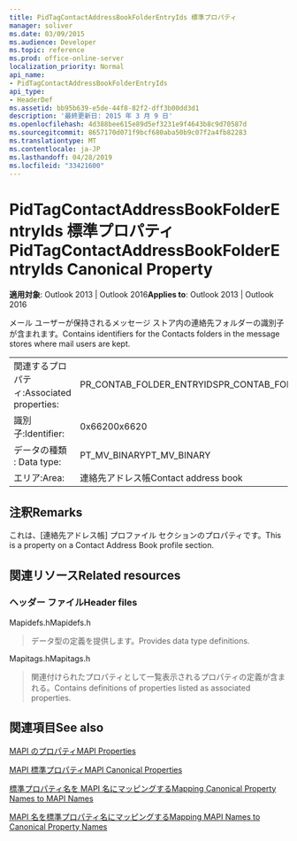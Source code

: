 ```yaml
---
title: PidTagContactAddressBookFolderEntryIds 標準プロパティ
manager: soliver
ms.date: 03/09/2015
ms.audience: Developer
ms.topic: reference
ms.prod: office-online-server
localization_priority: Normal
api_name:
- PidTagContactAddressBookFolderEntryIds
api_type:
- HeaderDef
ms.assetid: bb95b639-e5de-44f8-82f2-dff3b00dd3d1
description: '最終更新日: 2015 年 3 月 9 日'
ms.openlocfilehash: 4d388bee615e89d5ef3231e9f4643b8c9d70587d
ms.sourcegitcommit: 8657170d071f9bcf680aba50b9c07f2a4fb82283
ms.translationtype: MT
ms.contentlocale: ja-JP
ms.lasthandoff: 04/28/2019
ms.locfileid: "33421600"
---
```

# <a name="pidtagcontactaddressbookfolderentryids-canonical-property"></a><span data-ttu-id="d5fc7-103">PidTagContactAddressBookFolderEntryIds 標準プロパティ</span><span class="sxs-lookup"><span data-stu-id="d5fc7-103">PidTagContactAddressBookFolderEntryIds Canonical Property</span></span>

  
  
<span data-ttu-id="d5fc7-104">**適用対象**: Outlook 2013 | Outlook 2016</span><span class="sxs-lookup"><span data-stu-id="d5fc7-104">**Applies to**: Outlook 2013 | Outlook 2016</span></span> 
  
<span data-ttu-id="d5fc7-105">メール ユーザーが保持されるメッセージ ストア内の連絡先フォルダーの識別子が含まれます。</span><span class="sxs-lookup"><span data-stu-id="d5fc7-105">Contains identifiers for the Contacts folders in the message stores where mail users are kept.</span></span>
  
|||
|:-----|:-----|
|<span data-ttu-id="d5fc7-106">関連するプロパティ:</span><span class="sxs-lookup"><span data-stu-id="d5fc7-106">Associated properties:</span></span>  <br/> |<span data-ttu-id="d5fc7-107">PR_CONTAB_FOLDER_ENTRYIDS</span><span class="sxs-lookup"><span data-stu-id="d5fc7-107">PR_CONTAB_FOLDER_ENTRYIDS</span></span>  <br/> |
|<span data-ttu-id="d5fc7-108">識別子:</span><span class="sxs-lookup"><span data-stu-id="d5fc7-108">Identifier:</span></span>  <br/> |<span data-ttu-id="d5fc7-109">0x6620</span><span class="sxs-lookup"><span data-stu-id="d5fc7-109">0x6620</span></span>  <br/> |
|<span data-ttu-id="d5fc7-110">データの種類 : </span><span class="sxs-lookup"><span data-stu-id="d5fc7-110">Data type:</span></span>  <br/> |<span data-ttu-id="d5fc7-111">PT_MV_BINARY</span><span class="sxs-lookup"><span data-stu-id="d5fc7-111">PT_MV_BINARY</span></span>  <br/> |
|<span data-ttu-id="d5fc7-112">エリア:</span><span class="sxs-lookup"><span data-stu-id="d5fc7-112">Area:</span></span>  <br/> |<span data-ttu-id="d5fc7-113">連絡先アドレス帳</span><span class="sxs-lookup"><span data-stu-id="d5fc7-113">Contact address book</span></span>  <br/> |
   
## <a name="remarks"></a><span data-ttu-id="d5fc7-114">注釈</span><span class="sxs-lookup"><span data-stu-id="d5fc7-114">Remarks</span></span>

<span data-ttu-id="d5fc7-115">これは、[連絡先アドレス帳] プロファイル セクションのプロパティです。</span><span class="sxs-lookup"><span data-stu-id="d5fc7-115">This is a property on a Contact Address Book profile section.</span></span>
  
## <a name="related-resources"></a><span data-ttu-id="d5fc7-116">関連リソース</span><span class="sxs-lookup"><span data-stu-id="d5fc7-116">Related resources</span></span>

### <a name="header-files"></a><span data-ttu-id="d5fc7-117">ヘッダー ファイル</span><span class="sxs-lookup"><span data-stu-id="d5fc7-117">Header files</span></span>

<span data-ttu-id="d5fc7-118">Mapidefs.h</span><span class="sxs-lookup"><span data-stu-id="d5fc7-118">Mapidefs.h</span></span>
  
> <span data-ttu-id="d5fc7-119">データ型の定義を提供します。</span><span class="sxs-lookup"><span data-stu-id="d5fc7-119">Provides data type definitions.</span></span>
    
<span data-ttu-id="d5fc7-120">Mapitags.h</span><span class="sxs-lookup"><span data-stu-id="d5fc7-120">Mapitags.h</span></span>
  
> <span data-ttu-id="d5fc7-121">関連付けられたプロパティとして一覧表示されるプロパティの定義が含まれる。</span><span class="sxs-lookup"><span data-stu-id="d5fc7-121">Contains definitions of properties listed as associated properties.</span></span>
    
## <a name="see-also"></a><span data-ttu-id="d5fc7-122">関連項目</span><span class="sxs-lookup"><span data-stu-id="d5fc7-122">See also</span></span>



[<span data-ttu-id="d5fc7-123">MAPI のプロパティ</span><span class="sxs-lookup"><span data-stu-id="d5fc7-123">MAPI Properties</span></span>](mapi-properties.md)
  
[<span data-ttu-id="d5fc7-124">MAPI 標準プロパティ</span><span class="sxs-lookup"><span data-stu-id="d5fc7-124">MAPI Canonical Properties</span></span>](mapi-canonical-properties.md)
  
[<span data-ttu-id="d5fc7-125">標準プロパティ名を MAPI 名にマッピングする</span><span class="sxs-lookup"><span data-stu-id="d5fc7-125">Mapping Canonical Property Names to MAPI Names</span></span>](mapping-canonical-property-names-to-mapi-names.md)
  
[<span data-ttu-id="d5fc7-126">MAPI 名を標準プロパティ名にマッピングする</span><span class="sxs-lookup"><span data-stu-id="d5fc7-126">Mapping MAPI Names to Canonical Property Names</span></span>](mapping-mapi-names-to-canonical-property-names.md)

